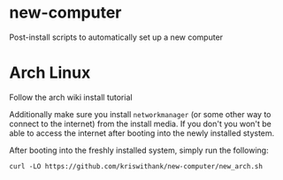 # new-computer
Post-install scripts to automatically set up a new computer

# Arch Linux

Follow the arch wiki install tutorial

Additionally make sure you install `networkmanager` (or some other way to connect to the internet) from the install media. If you don't you won't be able to access the internet after booting into the newly installed stystem.

After booting into the freshly installed system, simply run the following:

```
curl -LO https://github.com/kriswithank/new-computer/new_arch.sh
```
